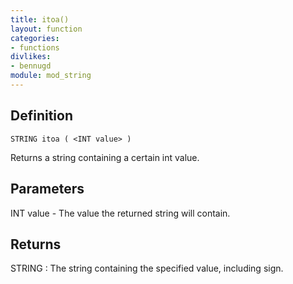 ```yaml
---
title: itoa()
layout: function
categories:
- functions
divlikes:
- bennugd
module: mod_string
---
```


## Definition

    STRING itoa ( <INT value> )

Returns a string containing a certain int value.

## Parameters

INT value - The value the returned string will contain.

## Returns

STRING : The string containing the specified value, including sign.
